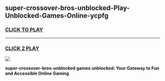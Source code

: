 
## super-crossover-bros-unblocked-Play-Unblocked-Games-Online-ycpfg
<h3>
<a href="https://premium76.site?title=super-crossover-bros-unblocked&ref=25A">CLICK TO PLAY</a></h3>
<hr>

<h3>
<a href="https://premium76.site?title=super-crossover-bros-unblocked&ref=25A">CLICK 2 PLAY</a>
  
</h3>

<a href="https://premium76.site?title=super-crossover-bros-unblocked&ref=25A"><img src="https://clearcache.store/games.png"></a>


**super-crossover-bros-unblocked games unblocked: Your Gateway to Fun and Accessible Online Gaming**
